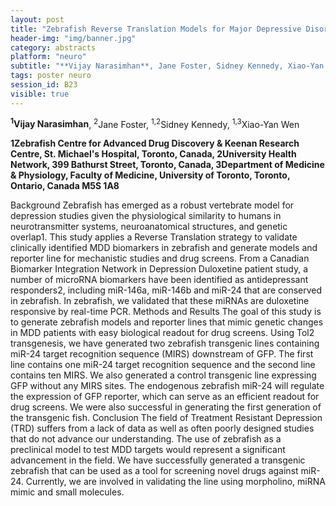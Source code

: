 ```yaml
---
layout: post
title: "Zebrafish Reverse Translation Models for Major Depressive Disorders (MDD)"
header-img: "img/banner.jpg"
category: abstracts
platform: "neuro"
subtitle: "**Vijay Narasimhan**, Jane Foster, Sidney Kennedy, Xiao-Yan Wen"
tags: poster neuro
session_id: B23
visible: true
---
```

**<sup>1</sup>Vijay Narasimhan**, <sup>2</sup>Jane Foster, <sup>1,2</sup>Sidney Kennedy, <sup>1,3</sup>Xiao-Yan Wen

__1Zebrafish Centre for Advanced Drug Discovery & Keenan Research Centre, St. Michael's Hospital, Toronto, Canada, 2University Health Network, 399 Bathurst Street, Toronto, Canada, 3Department of Medicine & Physiology, Faculty of Medicine, University of Toronto, Toronto, Ontario, Canada M5S 1A8__

Background
Zebrafish has emerged as a robust vertebrate model for depression studies given the physiological similarity to humans in neurotransmitter systems, neuroanatomical structures, and genetic overlap1. This study applies a Reverse Translation strategy to validate clinically identified MDD biomarkers in zebrafish and generate models and reporter line for mechanistic studies and drug screens. From a Canadian Biomarker Integration Network in Depression Duloxetine patient study, a number of microRNA biomarkers have been identified as antidepressant responders2, including miR-146a, miR-146b and miR-24 that are conserved in zebrafish. In zebrafish, we validated that these miRNAs are duloxetine responsive by real-time PCR. 
Methods and Results
The goal of this study is to generate zebrafish models and reporter lines that mimic genetic changes in MDD patients with easy biological readout for drug screens. Using Tol2 transgenesis, we have generated two zebrafish transgenic lines containing miR-24 target recognition sequence (MIRS) downstream of GFP. The first line contains one miR-24 target recognition sequence and the second line contains ten MIRS. We also generated a control transgenic line expressing GFP without any MIRS sites. The endogenous zebrafish miR-24 will regulate the expression of GFP reporter, which can serve as an efficient readout for drug screens. We were also successful in generating the first generation of the transgenic fish.
Conclusion
The field of Treatment Resistant Depression (TRD) suffers from a lack of data as well as often poorly designed studies that do not advance our understanding. The use of zebrafish as a preclinical model to test MDD targets would represent a significant advancement in the field. We have successfully generated a transgenic zebrafish that can be used as a tool for screening novel drugs against miR-24.  Currently, we are involved in validating the line using morpholino, miRNA mimic and small molecules.